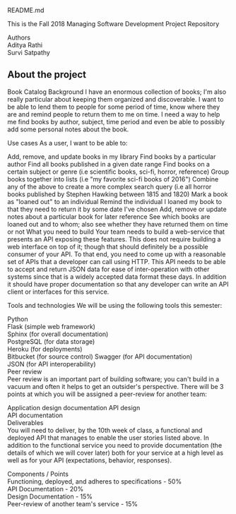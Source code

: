 README.md

This is the Fall 2018 Managing Software Development Project Repository  

Authors   
Aditya Rathi  
Survi Satpathy 


About the project  
------------------  
Book Catalog
Background
I have an enormous collection of books; I'm also really particular about keeping them organized and discoverable. I want to be able to lend them to people for some period of time, know where they are and remind people to return them to me on time. I need a way to help me find books by author, subject, time period and even be able to possibly add some personal notes about the book.

Use cases
As a user, I want to be able to:

Add, remove, and update books in my library
Find books by a particular author
Find all books published in a given date range
Find books on a certain subject or genre (i.e scientific books, sci-fi, horror, reference)
Group books together into lists (i.e "my favorite sci-fi books of 2016")
Combine any of the above to create a more complex search query (i.e all horror books published by Stephen Hawking between 1815 and 1820)
Mark a book as "loaned out" to an individual
Remind the individual I loaned my book to that they need to return it by some date I've chosen
Add, remove or update notes about a particular book for later reference
See which books are loaned out and to whom; also see whether they have returned them on time or not
What you need to build
Your team needs to build a web-service that presents an API exposing these features. This does not require building a web interface on top of it; though that should definitely be a possible consumer of your API. To that end, you need to come up with a reasonable set of APIs that a developer can call using HTTP. This API needs to be able to accept and return JSON data for ease of inter-operation with other systems since that is a widely accepted data format these days. In addition it should have proper documentation so that any developer can write an API client or interfaces for this service.

Tools and technologies
We will be using the following tools this semester:

Python  
Flask (simple web framework)  
Sphinx (for overall documentation)  
PostgreSQL (for data storage)  
Heroku (for deployments)  
Bitbucket (for source control) 
Swagger (for API documentation)  
JSON (for API interoperability)  
Peer review  
Peer review is an important part of building software; you can't build in a vacuum and often it helps to get an outsider's perspective. There will be 3 points at which you will be assigned a peer-review for another team:

Application design documentation
API design  
API documentation  
Deliverables  
You will need to deliver, by the 10th week of class, a functional and deployed API that manages to enable the user stories listed above. In addition to the functional service you need to provide documentation (the details of which we will cover later) both for your service at a high level as well as for your API (expectations, behavior, responses).

Components / Points  
Functioning, deployed, and adheres to specifications - 50%  
API Documentation - 20%  
Design Documentation - 15%  
Peer-review of another team's service - 15%  
